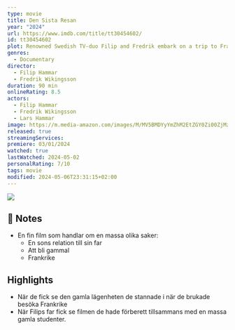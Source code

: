```yaml
---
type: movie
title: Den Sista Resan
year: "2024"
url: https://www.imdb.com/title/tt30454602/
id: tt30454602
plot: Renowned Swedish TV-duo Filip and Fredrik embark on a trip to France, aiming to rekindle the zest for life of Filip's father
genres:
  - Documentary
director:
  - Filip Hammar
  - Fredrik Wikingsson
duration: 90 min
onlineRating: 8.5
actors:
  - Filip Hammar
  - Fredrik Wikingsson
  - Lars Hammar
image: https://m.media-amazon.com/images/M/MV5BMDYyYmZhM2EtZGY0Zi00ZjMzLWEwOWQtNjIzZGU0NTg5ZGM4XkEyXkFqcGdeQXVyMTQzMjU1NjE@._V1_SX300.jpg
released: true
streamingServices: 
premiere: 03/01/2024
watched: true
lastWatched: 2024-05-02
personalRating: 7/10
tags: movie
modified: 2024-05-06T23:31:15+02:00
---
```


![](https://m.media-amazon.com/images/M/MV5BMDYyYmZhM2EtZGY0Zi00ZjMzLWEwOWQtNjIzZGU0NTg5ZGM4XkEyXkFqcGdeQXVyMTQzMjU1NjE@._V1_SX300.jpg)

## 📝 Notes
- En fin film som handlar om en massa olika saker:
	- En sons relation till sin far
	- Att bli gammal
	- Frankrike

## Highlights
- När de fick se den gamla lägenheten de stannade i när de brukade besöka Frankrike
- När Filips far fick se filmen de hade förberett tillsammans med en massa gamla studenter.
